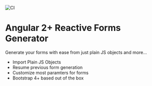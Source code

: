 ![CI](https://github.com/JasSra/ngReactiveFormGen/workflows/CI/badge.svg)

# Angular 2+ Reactive Forms Generator 
Generate your forms with ease from just plain JS objects and more... 
* Import Plain JS Objects
* Resume previous form generation
* Customize most paramters for forms
* Bootstrap 4+ based out of the box
